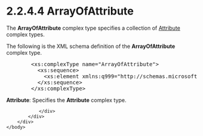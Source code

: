 <html dir="LTR" xmlns:mshelp="http://msdn.microsoft.com/mshelp" xmlns:ddue="http://ddue.schemas.microsoft.com/authoring/2003/5" xmlns:xlink="http://www.w3.org/1999/xlink" xmlns:tool="http://www.microsoft.com/tooltip">
    <head>
        <meta http-equiv="Content-Type" content="text/html; CHARSET=utf-8"></meta>
        <meta name="save" content="history"></meta>
        <title>2.2.4.4 ArrayOfAttribute</title>
        <xml>
            <mshelp:toctitle title="2.2.4.4 ArrayOfAttribute"></mshelp:toctitle>
            <mshelp:rltitle title="[MS-SSMDSWS-15]: ArrayOfAttribute"></mshelp:rltitle>
            <mshelp:keyword index="A" term="0899acc1-d1ac-461f-84ac-42f3aa78aba9"></mshelp:keyword>
            <mshelp:attr name="DCSext.ContentType" value="open specification"></mshelp:attr>
            <mshelp:attr name="AssetID" value="0899acc1-d1ac-461f-84ac-42f3aa78aba9"></mshelp:attr>
            <mshelp:attr name="TopicType" value="kbRef"></mshelp:attr>
            <mshelp:attr name="DCSext.Title" value="[MS-SSMDSWS-15]: ArrayOfAttribute" />
        </xml>
    </head>
    <body>
        <div id="header">
            <h1 class="heading">2.2.4.4 ArrayOfAttribute</h1>
        </div>
        <div id="mainSection">
            <div id="mainBody">
                <div id="allHistory" class="saveHistory"></div>
                <div id="sectionSection0" class="section" name="collapseableSection">
                    

<p>The <b>ArrayOfAttribute</b> complex type specifies a
collection of <a href="72975f58-deb5-49b3-928f-7be412dfa9c2.htm">Attribute</a>
complex types.</p>

<p>The following is the XML schema definition of the <b>ArrayOfAttribute</b>
complex type.</p>

<dl>
<dd>
<div><pre>   &lt;xs:complexType name=&quot;ArrayOfAttribute&quot;&gt;
     &lt;xs:sequence&gt;
       &lt;xs:element xmlns:q999=&quot;http://schemas.microsoft.com/sqlserver/masterdataservices/2009/09&quot; minOccurs=&quot;0&quot; maxOccurs=&quot;unbounded&quot; name=&quot;Attribute&quot; nillable=&quot;true&quot; type=&quot;q999:Attribute&quot; xmlns:xs=&quot;http://www.w3.org/2001/XMLSchema&quot; /&gt;
     &lt;/xs:sequence&gt;
   &lt;/xs:complexType&gt;
</pre></div>
</dd></dl>

<p><b>Attribute</b>: Specifies the <b>Attribute</b>
complex type.</p>


                </div>
            </div>
        </div>
    </body>
</html>